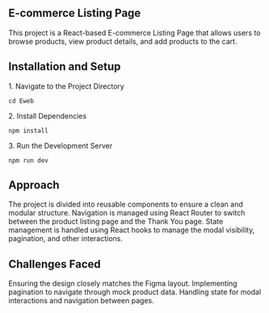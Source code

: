 ## E-commerce Listing Page
This project is a React-based E-commerce Listing Page that allows users to browse products, view product details, and add products to the cart.

## Installation and Setup

<p>1. Navigate to the Project Directory</p>
<pre><code>cd Eweb</code></pre>

<p>2. Install Dependencies</p>
<pre><code>npm install</code></pre>

<p>3. Run the Development Server</p>
<pre><code>npm run dev</code></pre>

## Approach
The project is divided into reusable components to ensure a clean and modular structure.
Navigation is managed using React Router to switch between the product listing page and the Thank You page.
State management is handled using React hooks to manage the modal visibility, pagination, and other interactions.
## Challenges Faced
Ensuring the design closely matches the Figma layout.
Implementing pagination to navigate through mock product data.
Handling state for modal interactions and navigation between pages.
